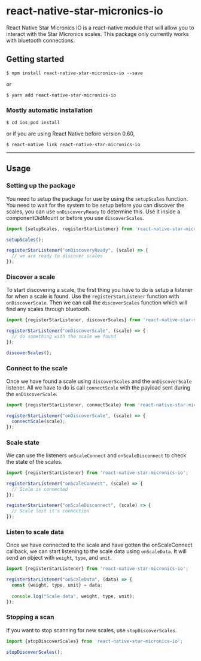 # react-native-star-micronics-io

React Native Star Micronics IO is a react-native module that will allow you to interact with the Star Micronics scales.
This package only currently works with bluetooth connections. 

## Getting started

`$ npm install react-native-star-micronics-io --save`

or 

`$ yarn add react-native-star-micronics-io`

### Mostly automatic installation

`$ cd ios;pod install`

or if you are using React Native before version 0.60, 

`$ react-native link react-native-star-micronics-io`

---

## Usage

### Setting up the package
You need to setup the package for use by using the `setupScales` function. You need to wait for the system to be setup 
before you can discover the scales, you can use `onDiscoveryReady` to determine this. Use it inside a componentDidMount 
or before you use `discoverScales`.

```javascript
import {setupScales, registerStarListener} from 'react-native-star-micronics-io';

setupScales();

registerStarListener("onDiscoveryReady", (scale) => {
  // we are ready to discover scales 
});

```

### Discover a scale
To start discovering a scale, the first thing you have to do is setup a listener for when a scale is found. Use the
`registerStarListener` function with `onDiscoverScale`. Then we can call the `discoverScales` function which will
find any scales through bluetooth. 

```javascript
import {registerStarListener, discoverScales} from 'react-native-star-micronics-io';

registerStarListener("onDiscoverScale", (scale) => {
  // do something with the scale we found
});

discoverScales();
```

### Connect to the scale
Once we have found a scale using `discoverScales` and the `onDiscoverScale` listener. All we have to do is call 
`connectScale` with the payload sent during the `onDiscoverScale`.

```javascript
import {registerStarListener, connectScale} from 'react-native-star-micronics-io';

registerStarListener("onDiscoverScale", (scale) => {
  connectScale(scale);
});
```

### Scale state
We can use the listeners `onScaleConnect` and `onScaleDisconnect` to check the state of the scales. 

```javascript
import {registerStarListener} from 'react-native-star-micronics-io';

registerStarListener("onScaleConnect", (scale) => {
  // Scale is connected
});

registerStarListener("onScaleDisconnect", (scale) => {
  // Scale lost it's connection
});
```

### Listen to scale data
Once we have connected to the scale and have gotten the onScaleConnect callback, we can start listening to the scale
data using `onScaleData`. It will send an object with `weight`, `type`, and `unit`.

```javascript
import {registerStarListener} from 'react-native-star-micronics-io';

registerStarListener("onScaleData", (data) => {
  const {weight, type, unit} = data;
  
  console.log("Scale data", weight, type, unit);
});
```

### Stopping a scan
If you want to stop scanning for new scales, use `stopDiscoverScales`.

```javascript
import {stopDiscoverScales} from 'react-native-star-micronics-io';

stopDiscoverScales();
```

